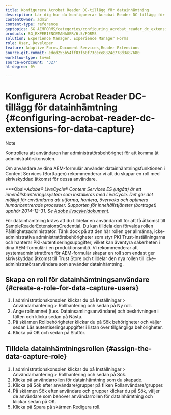```yaml
---
title: Konfigurera Acrobat Reader DC-tillägg för datainhämtning
description: Lär dig hur du konfigurerar Acrobat Reader DC-tillägg för datainhämtning.
contentOwner: admin
content-type: reference
geptopics: SG_AEMFORMS/categories/configuring_acrobat_reader_dc_extensions
products: SG_EXPERIENCEMANAGER/6.5/FORMS
solution: Experience Manager, Experience Manager Forms
role: User, Developer
feature: Adaptive Forms,Document Services,Reader Extensions
source-git-commit: eded255b54ff83f60f73cece8824c778d3a87680
workflow-type: tm+mt
source-wordcount: '327'
ht-degree: 0%

---
```


# Konfigurera Acrobat Reader DC-tillägg för datainhämtning {#configuring-acrobat-reader-dc-extensions-for-data-capture}

>[!NOTE]
> 
> Kontrollera att användaren har administratörsbehörighet för att komma åt administratörskonsolen.

Om användare av dina AEM-formulär använder datainhämtningsfunktionen i Content Services (Borttagen) rekommenderar vi att du skapar en roll med skrivskyddad åtkomst för dessa användare.

***Obs!**Adobe® LiveCycle® Content Services ES (utgått) är ett innehållshanteringssystem som installeras med LiveCycle. Det gör det möjligt för användarna att utforma, hantera, övervaka och optimera humancentrerade processer. Supporten för innehållstjänster (borttaget) upphör 2014-12-31. Se [Adobe livscykeldokument](https://helpx.adobe.com/support/programs/eol-matrix.html).*

För datainhämtning krävs att du tilldelar en användarroll för att få åtkomst till SampleReaderExtensionsCredential. Du kan tilldela den förvalda rollen Pålitlighetsadministratör. Tänk dock på att den här rollen ger allmänna, icke-administrativa administratörsbehörigheter som styr PKI Trust-inställningarna och hanterar PKI-autentiseringsuppgifter, vilket kan äventyra säkerheten i dina AEM-formulär i en produktionsmiljö. Vi rekommenderar att systemadministratören för AEM-formulär skapar en roll som endast ger skrivskyddad åtkomst till Trust Store och tilldelar den nya rollen till icke-administratörsanvändare som använder datainhämtning.

## Skapa en roll för datainhämtningsanvändare {#create-a-role-for-data-capture-users}

1. I administrationskonsolen klickar du på Inställningar > Användarhantering > Rollhantering och sedan på Ny roll.
1. Ange rollnamnet (t.ex. Datainsamlingsanvändare) och beskrivningen i fälten och klicka sedan på Nästa.
1. På skärmen Rollbehörigheter klickar du på Sök behörigheter och väljer sedan Läs autentiseringsuppgifter i listan över tillgängliga behörigheter.
1. Klicka på OK och sedan på Slutför.

## Tilldela datainhämtningsrollen {#assign-the-data-capture-role}

1. I administrationskonsolen klickar du på Inställningar > Användarhantering > Rollhantering och sedan på Sök.
1. Klicka på användarrollen för datainhämtning som du skapade.
1. Klicka på Sök efter användare/grupper på fliken Rollanvändare/grupper.
1. På skärmen Sök efter användare och grupper klickar du på Sök, väljer de användare som behöver användarrollen för datainhämtning och klickar sedan på OK.
1. Klicka på Spara på skärmen Redigera roll.
